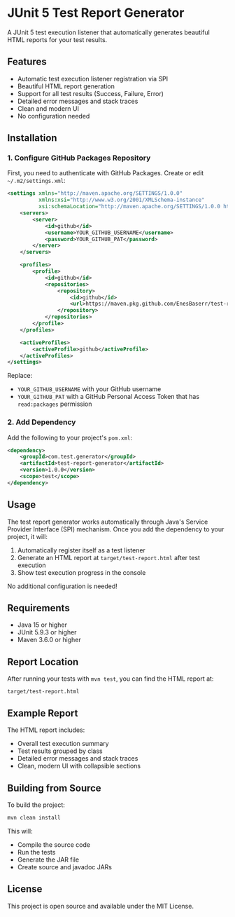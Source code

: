 # JUnit 5 Test Report Generator

A JUnit 5 test execution listener that automatically generates beautiful HTML reports for your test results.

## Features

- Automatic test execution listener registration via SPI
- Beautiful HTML report generation
- Support for all test results (Success, Failure, Error)
- Detailed error messages and stack traces
- Clean and modern UI
- No configuration needed

## Installation

### 1. Configure GitHub Packages Repository

First, you need to authenticate with GitHub Packages. Create or edit `~/.m2/settings.xml`:

```xml
<settings xmlns="http://maven.apache.org/SETTINGS/1.0.0"
          xmlns:xsi="http://www.w3.org/2001/XMLSchema-instance"
          xsi:schemaLocation="http://maven.apache.org/SETTINGS/1.0.0 http://maven.apache.org/xsd/settings-1.0.0.xsd">
    <servers>
        <server>
            <id>github</id>
            <username>YOUR_GITHUB_USERNAME</username>
            <password>YOUR_GITHUB_PAT</password>
        </server>
    </servers>

    <profiles>
        <profile>
            <id>github</id>
            <repositories>
                <repository>
                    <id>github</id>
                    <url>https://maven.pkg.github.com/EnesBaserr/test-report-generator</url>
                </repository>
            </repositories>
        </profile>
    </profiles>

    <activeProfiles>
        <activeProfile>github</activeProfile>
    </activeProfiles>
</settings>
```

Replace:

- `YOUR_GITHUB_USERNAME` with your GitHub username
- `YOUR_GITHUB_PAT` with a GitHub Personal Access Token that has `read:packages` permission

### 2. Add Dependency

Add the following to your project's `pom.xml`:

```xml
<dependency>
    <groupId>com.test.generator</groupId>
    <artifactId>test-report-generator</artifactId>
    <version>1.0.0</version>
    <scope>test</scope>
</dependency>
```

## Usage

The test report generator works automatically through Java's Service Provider Interface (SPI) mechanism. Once you add the dependency to your project, it will:

1. Automatically register itself as a test listener
2. Generate an HTML report at `target/test-report.html` after test execution
3. Show test execution progress in the console

No additional configuration is needed!

## Requirements

- Java 15 or higher
- JUnit 5.9.3 or higher
- Maven 3.6.0 or higher

## Report Location

After running your tests with `mvn test`, you can find the HTML report at:

```
target/test-report.html
```

## Example Report

The HTML report includes:

- Overall test execution summary
- Test results grouped by class
- Detailed error messages and stack traces
- Clean, modern UI with collapsible sections

## Building from Source

To build the project:

```bash
mvn clean install
```

This will:

- Compile the source code
- Run the tests
- Generate the JAR file
- Create source and javadoc JARs

## License

This project is open source and available under the MIT License.
